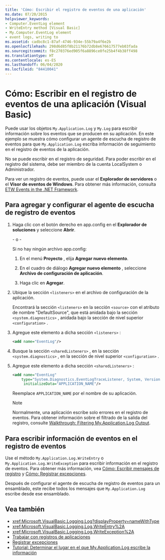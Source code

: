 ```yaml
---
title: 'Cómo: Escribir el registro de eventos de una aplicación'
ms.date: 07/20/2015
helpviewer_keywords:
- Computer.EventLog element
- WriteEntry method [Visual Basic]
- My.Computer.EventLog element
- event logs, writing to
ms.assetid: cadbc8c1-87af-4746-934e-55b79a4f6e2b
ms.openlocfilehash: 298d6d85f8b21176b72db8e676617577eb03fada
ms.sourcegitcommit: f8c270376ed905f6a8896ce0fe25b4f4b38ff498
ms.translationtype: HT
ms.contentlocale: es-ES
ms.lasthandoff: 06/04/2020
ms.locfileid: "84410041"
---
```

# <a name="how-to-write-to-an-application-event-log-visual-basic"></a>Cómo: Escribir en el registro de eventos de una aplicación (Visual Basic)

Puede usar los objetos `My.Application.Log` y `My.Log` para escribir información sobre los eventos que se producen en su aplicación. En este ejemplo se muestra cómo configurar un agente de escucha de registro de eventos para que `My.Application.Log` escriba información de seguimiento en el registro de eventos de la aplicación.

No se puede escribir en el registro de seguridad. Para poder escribir en el registro del sistema, debe ser miembro de la cuenta LocalSystem o Administrador.

Para ver un registro de eventos, puede usar el **Explorador de servidores** o el **Visor de eventos de Windows**. Para obtener más información, consulta [ETW Events in the .NET Framework](../../../../framework/performance/etw-events.md).

## <a name="to-add-and-configure-the-event-log-listener"></a>Para agregar y configurar el agente de escucha de registro de eventos

1. Haga clic con el botón derecho en app.config en el **Explorador de soluciones** y seleccione **Abrir**.

    \- o -

    Si no hay ningún archivo app.config:

    1. En el menú **Proyecto** , elija **Agregar nuevo elemento**.

    2. En el cuadro de diálogo **Agregar nuevo elemento** , seleccione **Archivo de configuración de aplicación**.

    3. Haga clic en **Agregar**.

2. Ubique la sección `<listeners>` en el archivo de configuración de la aplicación.

    Encontrará la sección `<listeners>` en la sección `<source>` con el atributo de nombre "DefaultSource", que está anidada bajo la sección `<system.diagnostics>` , anidada bajo la sección de nivel superior `<configuration>` .

3. Agregue este elemento a dicha sección `<listeners>` :

    ```xml
    <add name="EventLog"/>
    ```

4. Busque la sección `<sharedListeners>` , en la sección `<system.diagnostics>` , en la sección de nivel superior `<configuration>` .

5. Agregue este elemento a dicha sección `<sharedListeners>` :

    ```xml
    <add name="EventLog"
        type="System.Diagnostics.EventLogTraceListener, System, Version=2.0.0.0, Culture=neutral, PublicKeyToken=b77a5c561934e089"
         initializeData="APPLICATION_NAME"/>
    ```

    Reemplace `APPLICATION_NAME` por el nombre de su aplicación.

    > [!NOTE]
    > Normalmente, una aplicación escribe solo errores en el registro de eventos. Para obtener información sobre el filtrado de la salida del registro, consulte [Walkthrough: Filtering My.Application.Log Output](walkthrough-filtering-my-application-log-output.md).

## <a name="to-write-event-information-to-the-event-log"></a>Para escribir información de eventos en el registro de eventos

Use el método `My.Application.Log.WriteEntry` o `My.Application.Log.WriteException` para escribir información en el registro de eventos. Para obtener más información, vea [Cómo: Escribir mensajes de registro](how-to-write-log-messages.md) y [Cómo: Registrar excepciones](how-to-log-exceptions.md).

Después de configurar el agente de escucha de registro de eventos para un ensamblado, este recibe todos los mensajes que `My.Application.Log` escribe desde ese ensamblado.

## <a name="see-also"></a>Vea también

- <xref:Microsoft.VisualBasic.Logging.Log?displayProperty=nameWithType>
- <xref:Microsoft.VisualBasic.Logging.Log.WriteEntry%2A>
- <xref:Microsoft.VisualBasic.Logging.Log.WriteException%2A>
- [Trabajar con registros de aplicaciones](working-with-application-logs.md)
- [Registrar excepciones](how-to-log-exceptions.md)
- [Tutorial: Determinar el lugar en el que My.Application.Log escribe la información](walkthrough-determining-where-my-application-log-writes-information.md)
